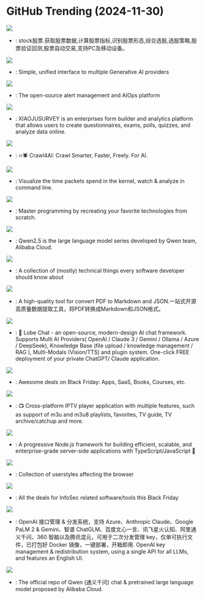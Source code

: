 # GitHub Trending (2024-11-30)

![](https://img.shields.io/badge/Python-New%2039-green?style=flat-square&logo=appveyor)
- [](https://github.comundefined): stock股票.获取股票数据,计算股票指标,识别股票形态,综合选股,选股策略,股票验证回测,股票自动交易,支持PC及移动设备。

![](https://img.shields.io/badge/Python-New%201-green?style=flat-square&logo=appveyor)
- [](https://github.comundefined): Simple, unified interface to multiple Generative AI providers

![](https://img.shields.io/badge/Python-New%20336-green?style=flat-square&logo=appveyor)
- [](https://github.comundefined): The open-source alert management and AIOps platform

![](https://img.shields.io/badge/TypeScript-New%2042-green?style=flat-square&logo=appveyor)
- [](https://github.comundefined): XIAOJUSURVEY is an enterprises form builder and analytics platform that allows users to create questionnaires, exams, polls, quizzes, and analyze data online.

![](https://img.shields.io/badge/HTML-New%20228-green?style=flat-square&logo=appveyor)
- [](https://github.comundefined): 🔥🕷️ Crawl4AI: Crawl Smarter, Faster, Freely. For AI.

![](https://img.shields.io/badge/C-New%20672-green?style=flat-square&logo=appveyor)
- [](https://github.comundefined): Visualize the time packets spend in the kernel, watch & analyze in command line.

![](https://img.shields.io/badge/Markdown-New%20318-green?style=flat-square&logo=appveyor)
- [](https://github.comundefined): Master programming by recreating your favorite technologies from scratch.

![](https://img.shields.io/badge/Shell-New%20117-green?style=flat-square&logo=appveyor)
- [](https://github.comundefined): Qwen2.5 is the large language model series developed by Qwen team, Alibaba Cloud.

![](https://img.shields.io/badge/none-New%20327-green?style=flat-square&logo=appveyor)
- [](https://github.comundefined): A collection of (mostly) technical things every software developer should know about

![](https://img.shields.io/badge/Python-New%20358-green?style=flat-square&logo=appveyor)
- [](https://github.comundefined): A high-quality tool for convert PDF to Markdown and JSON.一站式开源高质量数据提取工具，将PDF转换成Markdown和JSON格式。

![](https://img.shields.io/badge/TypeScript-New%2048-green?style=flat-square&logo=appveyor)
- [](https://github.comundefined): 🤯 Lobe Chat - an open-source, modern-design AI chat framework. Supports Multi AI Providers( OpenAI / Claude 3 / Gemini / Ollama / Azure / DeepSeek), Knowledge Base (file upload / knowledge management / RAG ), Multi-Modals (Vision/TTS) and plugin system. One-click FREE deployment of your private ChatGPT/ Claude application.

![](https://img.shields.io/badge/none-New%2066-green?style=flat-square&logo=appveyor)
- [](https://github.comundefined): Awesome deals on Black Friday: Apps, SaaS, Books, Courses, etc.

![](https://img.shields.io/badge/TypeScript-New%2064-green?style=flat-square&logo=appveyor)
- [](https://github.comundefined): 📺 Cross-platform IPTV player application with multiple features, such as support of m3u and m3u8 playlists, favorites, TV guide, TV archive/catchup and more.

![](https://img.shields.io/badge/TypeScript-New%2085-green?style=flat-square&logo=appveyor)
- [](https://github.comundefined): A progressive Node.js framework for building efficient, scalable, and enterprise-grade server-side applications with TypeScript/JavaScript 🚀

![](https://img.shields.io/badge/CSS-New%2020-green?style=flat-square&logo=appveyor)
- [](https://github.comundefined): Collection of userstyles affecting the browser

![](https://img.shields.io/badge/none-New%2085-green?style=flat-square&logo=appveyor)
- [](https://github.comundefined): All the deals for InfoSec related software/tools this Black Friday

![](https://img.shields.io/badge/JavaScript-New%2021-green?style=flat-square&logo=appveyor)
- [](https://github.comundefined): OpenAI 接口管理 & 分发系统，支持 Azure、Anthropic Claude、Google PaLM 2 & Gemini、智谱 ChatGLM、百度文心一言、讯飞星火认知、阿里通义千问、360 智脑以及腾讯混元，可用于二次分发管理 key，仅单可执行文件，已打包好 Docker 镜像，一键部署，开箱即用. OpenAI key management & redistribution system, using a single API for all LLMs, and features an English UI.

![](https://img.shields.io/badge/Python-New%2011-green?style=flat-square&logo=appveyor)
- [](https://github.comundefined): The official repo of Qwen (通义千问) chat & pretrained large language model proposed by Alibaba Cloud.

